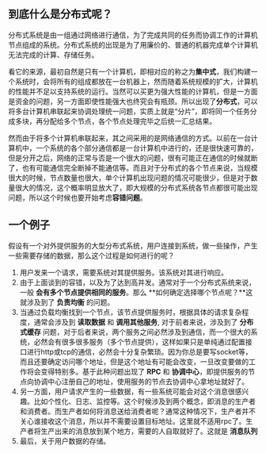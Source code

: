 ## 到底什么是分布式呢？
分布式系统是由一组通过网络进行通信，为了完成共同的任务而协调工作的计算机节点组成的系统。分布式系统的出现是为了用廉价的、普通的机器完成单个计算机无法完成的计算、存储任务。

看它的来源，最初自然是只有一个计算机，即相对应的称之为**集中式**，我们构建一个系统时，会将所有的组成都放在一台机器上，然而随着系统规模的扩大，计算机的性能并不足以支持系统的运行。当然可以买更为强大性能的计算机，但是一方面是资金的问题，另一方面即使性能强大也终究会有瓶颈。所以出现了**分布式**，可以将多台计算机串联起来协调处理统一问题，实质上就是“分片”，即将同一个任务分成多块，再分配给多个节点，各个节点处理完毕之后统一汇总结果。

然而由于将多个计算机串联起来，其之间采用的是网络通信的方式。以前在一台计算机中，一个系统的各个部分通信都是一台计算机中进行的，还是很快速可靠的，但是分开之后，网络的正常与否是一个很大的问题，很有可能正在通信的时候就断了，也有可能通信完全断掉不能通信等。而且对于分布式的各个节点来说，当规模很大的时候，节点数量也很大，单个计算机出现问题的情况可能很少，但是对于数量很大的情况，这个概率明显放大了，即大规模的分布式系统各节点都很可能出现问题，所以这个时候也要开始考虑**容错问题**。


## 一个例子
假设有一个对外提供服务的大型分布式系统，用户连接到系统，做一些操作，产生一些需要存储的数据，那么这个过程是如何进行的呢？

1. 用户发来一个请求，需要系统对其提供服务。该系统对其进行响应。
2. 由于上面谈到的容错，以及为了达到高并发。通常对于一个分布式系统来说，一般 **会有多个节点提供相同的服务**。那么 **如何确定选择哪个节点呢？**这就涉及到了 **负责均衡** 的问题。
3. 当通过负载均衡找到一个节点，该节点提供服务时，根据具体的请求复杂程度，通常会涉及到 **读取数据** 和 **调用其他服务**, 对于前者来说，涉及到了 **分布式缓存** 问题，对于后者来说，两个服务之间必然涉及到通信，而一个很大的系统，必然会有很多很多服务（多个节点提供），这样如果只是单纯通过配置接口进行http或tcp的通信，必然会十分复杂繁琐。因为你总是要写socket等，而且还要确定访问哪个地址，但是这个地址有可能会改变，一旦改变要做的工作将会变得特别多。基于此种问题出现了 **RPC** 和 **协调中心**，即提供服务的节点向协调中心注册自己的地址，使用服务的节点去协调中心拿地址就好了。
4. 另一方面，用户请求产生的一些数据，有一些系统可能会对这个消息很感兴趣。比如个性化、日志、监控等。这个时候涉及到两个概念，即消息的生产者和消费者。而生产者如何将消息送给消费者呢？通常这种情况下，生产者并不关心谁接收这个消息，所以并不需要设置目标地址。这里就不适用rpc了。生产者将生产出来的消息放到某个地方，需要的人自取就好了。这就是 **消息队列**
5. 最后，关于用户数据的存储。